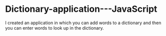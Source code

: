 # Dictionary-application---JavaScript

I created an application in which you can add words to a dictionary and then you can enter words to look up in the dictionary.
